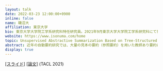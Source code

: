 ```yaml
---
layout: talk
date: 2022-03-23 12:00:00+0900
inline: false
name: 磯沼大
affiliation: 東京大学
bio: 東京大学大学院工学系研究科特任研究員。2021年9月東京大学大学院工学系研究科にて博士（工学）を取得。その後同研究科特任研究員に着任し、現在に至る。自然言語処理、特に教師なし文書要約やトピックモデルに関する研究に従事。
website: https://www.isonuma.com/home
topic: Unsupervised Abstractive Summarization Based on Tree-Structured Topic Guidance and Rate-Distortion Theory
abstract: 近年の自動要約研究では、大量の見本の要約（参照要約）を用いた教師あり要約により飛躍的な性能向上を遂げている。しかし、実用上参照要約が用意されているケースは少なく、参照要約を用意するコストも大きい。そうした文書の一つとして商品レビューなどの意見文書を取り上げ、それらを対象にした教師なし生成型要約手法を提案する。教師なし生成型要約では、参照要約なしに要約文の潜在表現をいかに獲得するかが鍵となるが、本研究では文書に潜在するトピック木構造を手がかりに要約文の潜在表現を獲得することで、教師なし生成型要約を実現できることを示す。また直近では、要約タスクを歪みありデータ圧縮としてみなすことで、本研究やCentroid-based summarization (Radev et al., 2000)といった一連の教師なし要約手法の一般化を試みており、そうした取り組みについても簡単に紹介する。
display: true
--- 
```

[[スライド]](https://speakerdeck.com/misonuma/unsupervised-abstractive-summarization-based-on-tree-structured-topic-guidance-and-rate-distortion-theory)
 [[論文]](https://arxiv.org/abs/2106.08007) (TACL 2021) 
